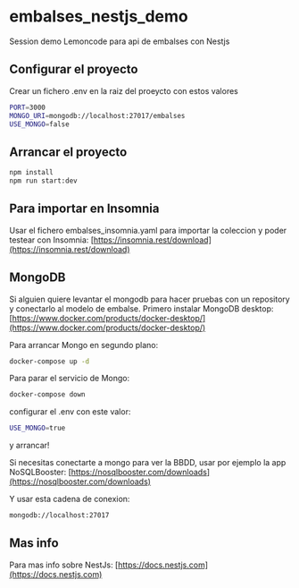 # embalses_nestjs_demo

Session demo Lemoncode para api de embalses con Nestjs

## Configurar el proyecto

Crear un fichero .env en la raiz del proeycto con estos valores

```bash
PORT=3000
MONGO_URI=mongodb://localhost:27017/embalses
USE_MONGO=false
```

## Arrancar el proyecto

```bash
npm install
npm run start:dev
```

## Para importar en Insomnia

Usar el fichero embalses_insomnia.yaml para importar la coleccion y poder testear con Insomnia: [https://insomnia.rest/download](https://insomnia.rest/download)

## MongoDB

Si alguien quiere levantar el mongodb para hacer pruebas con un repository y conectarlo al modelo de embalse.
Primero instalar MongoDB desktop: [https://www.docker.com/products/docker-desktop/](https://www.docker.com/products/docker-desktop/)

Para arrancar Mongo en segundo plano:

```bash
docker-compose up -d
```

Para parar el servicio de Mongo:

```bash
docker-compose down
```

configurar el .env con este valor:

```bash
USE_MONGO=true
```

y arrancar!

Si necesitas conectarte a mongo para ver la BBDD, usar por ejemplo la app NoSQLBooster: [https://nosqlbooster.com/downloads](https://nosqlbooster.com/downloads)

Y usar esta cadena de conexion:

```bash
mongodb://localhost:27017
```

## Mas info

Para mas info sobre NestJs: [https://docs.nestjs.com](https://docs.nestjs.com)
